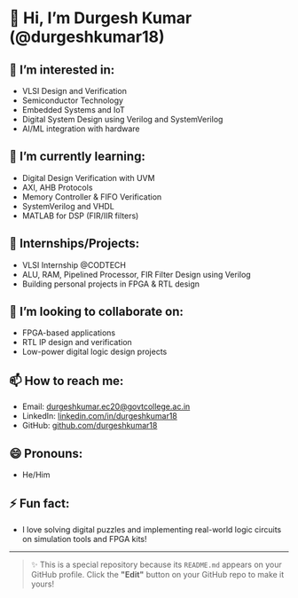 # 👋 Hi, I’m Durgesh Kumar (@durgeshkumar18)

## 👀 I’m interested in:
- VLSI Design and Verification
- Semiconductor Technology
- Embedded Systems and IoT
- Digital System Design using Verilog and SystemVerilog
- AI/ML integration with hardware

## 🌱 I’m currently learning:
- Digital Design Verification with UVM
- AXI, AHB Protocols
- Memory Controller & FIFO Verification
- SystemVerilog and VHDL
- MATLAB for DSP (FIR/IIR filters)

## 💼 Internships/Projects:
- VLSI Internship @CODTECH
- ALU, RAM, Pipelined Processor, FIR Filter Design using Verilog
- Building personal projects in FPGA & RTL design

## 💞️ I’m looking to collaborate on:
- FPGA-based applications
- RTL IP design and verification
- Low-power digital logic design projects

## 📫 How to reach me:
- Email: durgeshkumar.ec20@govtcollege.ac.in
- LinkedIn: [linkedin.com/in/durgeshkumar18](https://linkedin.com/in/durgeshkumar18)
- GitHub: [github.com/durgeshkumar18](https://github.com/durgeshkumar18)

## 😄 Pronouns:
- He/Him

## ⚡ Fun fact:
- I love solving digital puzzles and implementing real-world logic circuits on simulation tools and FPGA kits!

---

> ✨ This is a special repository because its `README.md` appears on your GitHub profile. Click the **"Edit"** button on your GitHub repo to make it yours!
